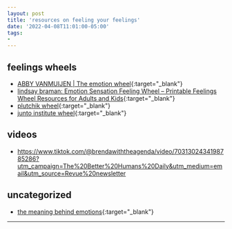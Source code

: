 ```yaml
---
layout: post
title: 'resources on feeling your feelings'
date: '2022-04-08T11:01:00-05:00'
tags:
- 
--- 
```


## feelings wheels

* [ABBY VANMUIJEN | The emotion wheel](https://www.avanmuijen.com/watercolor-emotion-wheel){:target="_blank"}
* [lindsay braman: Emotion Sensation Feeling Wheel – Printable Feelings Wheel Resources for Adults and Kids](https://lindsaybraman.com/sensation-feelings-wheel/){:target="_blank"}
* [plutchik wheel](https://www.healthline.com/health/emotion-wheel#plutchik-wheel){:target="_blank"}
* [junto institute wheel](https://www.visualcapitalist.com/a-visual-guide-to-human-emotion/){:target="_blank"}

## videos

* https://www.tiktok.com/@brendawiththeagenda/video/7031302434198785286?utm_campaign=The%20Better%20Humans%20Daily&utm_medium=email&utm_source=Revue%20newsletter

## uncategorized

* [the meaning behind emotions](https://www.instagram.com/p/Cc3YLK_OV7y/){:target="_blank"}




---


<!-- hyperlink bank -->


<!-- &#042; = asterisk -->
<!-- &#039; = single quote '-->
